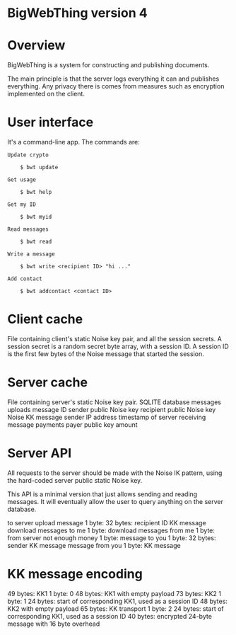 BigWebThing version 4
=====================

# Overview

BigWebThing is a system for constructing and publishing documents.

The main principle is that the server logs everything it can and publishes everything. Any privacy there is comes from measures such as encryption implemented on the client.

# User interface

It's a command-line app. The commands are:

    Update crypto

        $ bwt update

    Get usage

        $ bwt help

    Get my ID

        $ bwt myid

    Read messages

        $ bwt read

    Write a message

        $ bwt write <recipient ID> "hi ..."

    Add contact

        $ bwt addcontact <contact ID>

# Client cache

File containing client's static Noise key pair, and all the session secrets. A session secret is a random secret byte array, with a session ID. A session ID is the first few bytes of the Noise message that started the session.

# Server cache

File containing server's static Noise key pair.
SQLITE database
	messages uploads
		message ID
		sender public Noise key
		recipient public Noise key
		Noise KK message
		sender IP address
		timestamp of server receiving message
	payments
		payer public key
		amount

# Server API

All requests to the server should be made with the Noise IK pattern, using the hard-coded server public static Noise key.

This API is a minimal version that just allows sending and reading messages. It will eventually allow the user to query anything on the server database.

to server
	upload message
		1 byte:
		32 bytes: recipient ID
		KK message
	download messages to me
		1 byte:
	download messages from me
		1 byte:
from server
	not enough money
		1 byte:
	message to you
		1 byte:
		32 bytes: sender
		KK message
	message from you
		1 byte:
		KK message

# KK message encoding

49 bytes: KK1
	1 byte: 0
	48 bytes: KK1 with empty payload
73 bytes: KK2
	1 byte: 1
	24 bytes: start of corresponding KK1, used as a session ID
	48 bytes: KK2 with empty payload
65 bytes: KK transport
	1 byte: 2
	24 bytes: start of corresponding KK1, used as a session ID
	40 bytes: encrypted 24-byte message with 16 byte overhead
